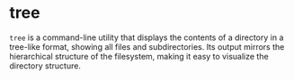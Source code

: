 # tree

`tree` is a command-line utility that displays the contents of a directory in a tree-like format, showing all files and subdirectories. Its output mirrors the hierarchical structure of the filesystem, making it easy to visualize the directory structure.